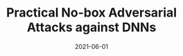 ---
layout: talks
date: 2021-06-01
title: Practical No-box Adversarial Attacks against DNNs
loc: Security Machine Learning Seminar
slides: security_ml.pdf
---